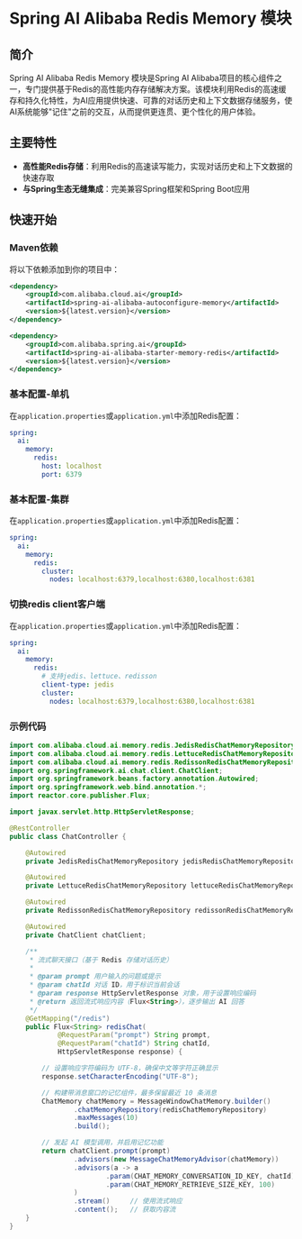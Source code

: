# Spring AI Alibaba Redis Memory 模块

## 简介

Spring AI Alibaba Redis Memory 模块是Spring AI Alibaba项目的核心组件之一，专门提供基于Redis的高性能内存存储解决方案。该模块利用Redis的高速缓存和持久化特性，为AI应用提供快速、可靠的对话历史和上下文数据存储服务，使AI系统能够"记住"之前的交互，从而提供更连贯、更个性化的用户体验。

## 主要特性

- **高性能Redis存储**：利用Redis的高速读写能力，实现对话历史和上下文数据的快速存取
- **与Spring生态无缝集成**：完美兼容Spring框架和Spring Boot应用

## 快速开始

### Maven依赖

将以下依赖添加到你的项目中：

```xml
<dependency>
    <groupId>com.alibaba.cloud.ai</groupId>
    <artifactId>spring-ai-alibaba-autoconfigure-memory</artifactId>
    <version>${latest.version}</version>
</dependency>

<dependency>
    <groupId>com.alibaba.spring.ai</groupId>
    <artifactId>spring-ai-alibaba-starter-memory-redis</artifactId>
    <version>${latest.version}</version>
</dependency>
```

### 基本配置-单机

在`application.properties`或`application.yml`中添加Redis配置：

```yaml
spring:
  ai:
    memory:
      redis:
        host: localhost
        port: 6379
```

### 基本配置-集群

在`application.properties`或`application.yml`中添加Redis配置：

```yaml
spring:
  ai:
    memory:
      redis:
        cluster:
          nodes: localhost:6379,localhost:6380,localhost:6381
```

### 切换redis client客户端

在`application.properties`或`application.yml`中添加Redis配置：

```yaml
spring:
  ai:
    memory:
      redis:
        # 支持jedis、lettuce、redisson
        client-type: jedis
        cluster:
          nodes: localhost:6379,localhost:6380,localhost:6381
```

### 示例代码

```java
import com.alibaba.cloud.ai.memory.redis.JedisRedisChatMemoryRepository;
import com.alibaba.cloud.ai.memory.redis.LettuceRedisChatMemoryRepository;
import com.alibaba.cloud.ai.memory.redis.RedissonRedisChatMemoryRepository;
import org.springframework.ai.chat.client.ChatClient;
import org.springframework.beans.factory.annotation.Autowired;
import org.springframework.web.bind.annotation.*;
import reactor.core.publisher.Flux;

import javax.servlet.http.HttpServletResponse;

@RestController
public class ChatController {

    @Autowired
    private JedisRedisChatMemoryRepository jedisRedisChatMemoryRepository; // 使用 Redis Jedis作为记忆存储

    @Autowired
    private LettuceRedisChatMemoryRepository lettuceRedisChatMemoryRepository; // 使用 Redis Lettuce作为记忆存储

    @Autowired
    private RedissonRedisChatMemoryRepository redissonRedisChatMemoryRepository; // 使用 Redis Redisson作为记忆存储

    @Autowired
    private ChatClient chatClient;

    /**
     * 流式聊天接口（基于 Redis 存储对话历史）
     *
     * @param prompt 用户输入的问题或提示
     * @param chatId 对话 ID，用于标识当前会话
     * @param response HttpServletResponse 对象，用于设置响应编码
     * @return 返回流式响应内容（Flux<String>），逐步输出 AI 回答
     */
    @GetMapping("/redis")
    public Flux<String> redisChat(
            @RequestParam("prompt") String prompt,
            @RequestParam("chatId") String chatId,
            HttpServletResponse response) {

        // 设置响应字符编码为 UTF-8，确保中文等字符正确显示
        response.setCharacterEncoding("UTF-8");

        // 构建带消息窗口的记忆组件，最多保留最近 10 条消息
        ChatMemory chatMemory = MessageWindowChatMemory.builder()
                .chatMemoryRepository(redisChatMemoryRepository)
                .maxMessages(10)
                .build();

        // 发起 AI 模型调用，并启用记忆功能
        return chatClient.prompt(prompt)
                .advisors(new MessageChatMemoryAdvisor(chatMemory))
                .advisors(a -> a
                        .param(CHAT_MEMORY_CONVERSATION_ID_KEY, chatId)
                        .param(CHAT_MEMORY_RETRIEVE_SIZE_KEY, 100)
                )
                .stream()     // 使用流式响应
                .content();   // 获取内容流
    }
}
```
